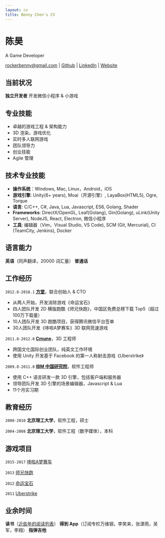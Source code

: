 ```yaml
---
layout: cv
title: Benny Chen's CV
---
```

# 陈昊
A Game Developer

<div id="webaddress">
<a href="mailto:rockerbenny@gmail.com">rockerbenny@gmail.com</a>
| <a href="https://github.com/bennychen">Github</a>
| <a href="https://linkedin.com/in/chenhao1986">LinkedIn</a>
| <a href="http://www.bennychen.cn">Website</a>
</div>

## 当前状况

__独立开发者__ 开发微信小程序 & 小游戏

## 专业技能

- 卓越的游戏工程 & 架构能力
- 3D 渲染，游戏优化
- 实时多人联网游戏
- 团队领导力
- 创业技能
- Agile 管理

## 技术专业技能

- __操作系统__：Windows, Mac, Linux，Android，iOS
- __游戏引擎__: Unity(6+ years), Moai（开源引擎）, LayaBox(HTML5), Ogre, Torque
- __语言__: C/C++, C#, Java, Lua, Javascript, ES6, Golang, Shader
- __Frameworks__: DirectX/OpenGL, Leaf(Golang), Gin(Golang), uLink(Unity Server), NodeJS, React, Electron, 微信小程序
- __工具__: 编辑器（Vim，Visual Studio, VS Code), SCM (Git, Mercurial), CI (TeamCity, Jenkins), Docker

## 语言能力
__英语__（同声翻译，20000 词汇量） __普通话__

## 工作经历

`2012.8-2018.1`
__[方堂](http://www.ftang.cn/)__，联合创始人 & CTO

- 从两人开始，开发消除游戏《命运宝石》
- 四人团队开发 2D 横版跑酷《师兄快跑》，中国区免费总榜下载 Top5（超过100万下载量）
- 10人团队开发 3D 跑酷项目，获得腾讯微信平台签单
- 30人团队开发《哆啦A梦赛车》3D 联网竞速游戏

`2011.8-2012.8`
__[Cmune](https://en.wikipedia.org/wiki/Cmune)__，3D 工程师

- 跨国文化国际创业团队，纯英文工作环境
- 使用 Unity 开发基于 Facebook 的第一人称射击游戏《Uberstrike》

`2009.8-2011.8`
__[IBM 中国研究院](https://en.wikipedia.org/wiki/IBM_China_Research_Laboratory)__，软件工程师

- 使用 C++ 语言研发一款 3D 引擎，包括客户端和服务器
- 领导团队开发 3D 引擎的场景编辑器，Javascript & Lua
- 11个月实习期

## 教育经历

`2008-2010`
__北京理工大学__，软件工程，硕士

`2004-2008`
__北京理工大学__，软件工程（数字媒体），本科


## 游戏项目

`2015-2017`
[哆啦A梦赛车](https://www.bilibili.com/video/av13953142/)

`2013`
[师兄快跑](https://itunes.apple.com/cn/app/%E5%B8%88%E5%85%84%E5%BF%AB%E8%B7%91-%E5%8F%B2%E4%B8%8A%E6%9C%80%E9%9A%BE%E8%B7%91%E9%85%B7%E6%B8%B8%E6%88%8F/id646605665?mt=8)

`2012`
[命运宝石](https://itunes.apple.com/cn/app/%E5%91%BD%E8%BF%90%E5%AE%9D%E7%9F%B3/id581137012?mt=8)

`2011`
[Uberstrike](http://www.uberstrike.com/)

## 业余时间
__读书__（[近些年的阅读列表](https://github.com/bennychen/readings/blob/master/README.md)）
__得到 App__（订阅专栏万维钢，李笑来，张潇雨，吴军，李翔）
__指弹吉他__

<!-- ### Footer

Last updated: January 2018 -->


